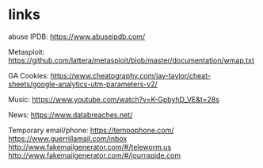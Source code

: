 # links
abuse IPDB:
https://www.abuseipdb.com/

Metasploit:
https://github.com/lattera/metasploit/blob/master/documentation/wmap.txt

GA Cookies:
https://www.cheatography.com/jay-taylor/cheat-sheets/google-analytics-utm-parameters-v2/

Music:
https://www.youtube.com/watch?v=K-GpbyhD_VE&t=28s

News:
https://www.databreaches.net/

Temporary email/phone:
https://tempophone.com/
https://www.guerrillamail.com/inbox
http://www.fakemailgenerator.com/#/teleworm.us
http://www.fakemailgenerator.com/#/jourrapide.com
